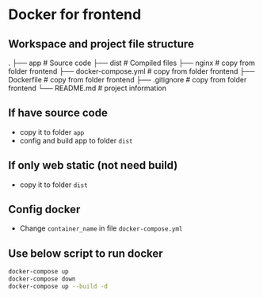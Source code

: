 # Docker for frontend

## Workspace and project file structure
.
    ├── app                     # Source code
    ├── dist                    # Compiled files
    ├── nginx                   # copy from folder frontend
    ├── docker-compose.yml      # copy from folder frontend
    ├── Dockerfile              # copy from folder frontend
    ├── .gitignore              # copy from folder frontend
    └── README.md               # project information

## If have source code

- copy it to folder `app`
- config and build app to folder `dist`

## If only web static (not need build)

- copy it to folder `dist`

## Config docker

- Change `container_name` in file `docker-compose.yml`

## Use below script to run docker

```bash
docker-compose up
docker-compose down
docker-compose up --build -d
```
